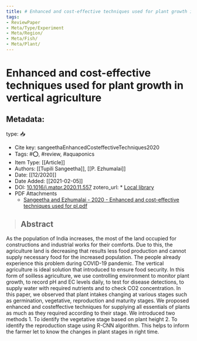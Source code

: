 ```yaml
---
title: # Enhanced and cost-effective techniques used for plant growth in vertical agriculture
tags:
- ReviewPaper
- Meta/Type/Experiment
- Meta/Region/
- Meta/Fish/
- Meta/Plant/
---
```


# Enhanced and cost-effective techniques used for plant growth in vertical agriculture

## Metadata:

type: 📥
* Cite key: sangeethaEnhancedCosteffectiveTechniques2020
* Tags: #⭕, #review, #aquaponics
* Item Type: [[Article]]
* Authors: [[Tupili Sangeetha]], [[P. Ezhumalai]]
* Date: [[12/2020]]
* Date Added: [[2021-02-05]]
* DOI: [10.1016/j.matpr.2020.11.557](https://doi.org/10.1016/j.matpr.2020.11.557)
zotero_url: * [Local library](zotero://select/items/1_JPDZGGSU)
* PDF Attachments
	- [Sangeetha and Ezhumalai - 2020 - Enhanced and cost-effective techniques used for pl.pdf](zotero://open-pdf/library/items/R4SGEXYV)

>## Abstract

As the population of India increases, the most of the land occupied for constructions and industrial works for their comforts. Due to this, the agriculture land is decreasing that results less food production and cannot supply necessary food for the increased population. The people already experience this problem during COVID-19 pandemic. The vertical agriculture is ideal solution that introduced to ensure food security. In this form of soilless agriculture, we use controlling environment to monitor plant growth, to record pH and EC levels daily, to test for disease detections, to supply water with required nutrients and to check CO2 concentration. In this paper, we observed that plant intakes changing at various stages such as germination, vegetative, reproduction and maturity stages. We proposed enhanced and costeffective techniques for supplying all essentials of plants as much as they required according to their stage. We introduced two methods 1. To identify the vegetative stage based on plant height 2. To identify the reproduction stage using R-CNN algorithm. This helps to inform the farmer let to know the changes in plant stages in right time.


